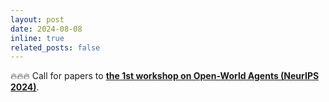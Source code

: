 ```yaml
---
layout: post
date: 2024-08-08
inline: true
related_posts: false
---
```


🔥🔥🔥 Call for papers to **[the 1st workshop on Open-World Agents (NeurIPS 2024)](https://sites.google.com/view/open-world-agents/call-for-papers)**.
<!-- which solicits contributions that synergize reasoning and decision-making in open and interactive environments, including LLM agents, embodied agents, multimodal foundation models, reinforcement learning, lifelong learning, continue learning, and etc. -->